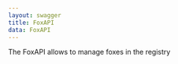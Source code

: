 ```yaml
---
layout: swagger
title: FoxAPI
data: FoxAPI
---
```


The FoxAPI allows to manage foxes in the registry


